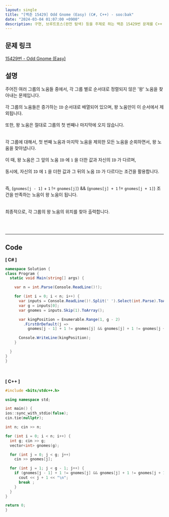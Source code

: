 ```yaml
---
layout: single
title: "[백준 15429] Odd Gnome (Easy) (C#, C++) - soo:bak"
date: "2024-03-04 01:07:00 +0900"
description: 구현, 브루트포스(완전 탐색) 등을 주제로 하는 백준 15429번 문제를 C++ C# 으로 풀이 및 해설
---
```


## 문제 링크
  [15429번 - Odd Gnome (Easy)](https://www.acmicpc.net/problem/15429)

## 설명
주어진 여러 그룹의 노움들 중에서, 각 그룹 별로 순서대로 정렬되지 않은 '왕' 노움을 찾아내는 문제입니다.<br>
<br>
각 그룹의 노움들은 증가하는 `ID` 순서대로 배열되어 있으며, 왕 노움만이 이 순서에서 제외됩니다.<br>
<br>
또한, 왕 노움은 절대로 그룹의 첫 번째나 마지막에 오지 않습니다.<br>
<br>
<br>
각 그룹에 대해서, 첫 번째 노움과 마지막 노움을 제외한 모든 노움을 순회하면서, 왕 노움을 찾아냅니다.<br>
<br>
이 때, 왕 노움은 그 앞의 노움 `ID` 에 `1` 을 더한 값과 자신의 `ID` 가 다르며,<br>
<br>
동시에, 자신의 `ID` 에 `1` 을 더한 값과 그 뒤의 노움 `ID` 가 다르다는 조건을 활용합니다.<br>
<br>
<br>
즉, (`gnomes[j - 1]` + `1` != `gnomes[j]`) && (`gnomes[j] + 1` != `gnomes[j + 1]`) 조건을 만족하는 노움이 왕 노움이 됩니다.<br>
<br>
<br>
최종적으로, 각 그룹의 왕 노움의 위치를 찾아 출력합니다.<br>

<br>
<br>

- - -

## Code
<b>[ C# ] </b>
<br>

  ```c#
namespace Solution {
  class Program {
    static void Main(string[] args) {

      var n = int.Parse(Console.ReadLine()!);

      for (int i = 0; i < n; i++) {
        var inputs = Console.ReadLine()!.Split(' ').Select(int.Parse).ToArray();
        var g = inputs[0];
        var gnomes = inputs.Skip(1).ToArray();

        var kingPosition = Enumerable.Range(1, g - 2)
          .FirstOrDefault(j =>
            gnomes[j - 1] + 1 != gnomes[j] && gnomes[j] + 1 != gnomes[j + 1]) + 1;

        Console.WriteLine(kingPosition);
      }

    }
  }
}
  ```
<br><br>
<b>[ C++ ] </b>
<br>

  ```c++
#include <bits/stdc++.h>

using namespace std;

int main() {
  ios::sync_with_stdio(false);
  cin.tie(nullptr);

  int n; cin >> n;

  for (int i = 0; i < n; i++) {
    int g; cin >> g;
    vector<int> gnomes(g);

    for (int j = 0; j < g; j++)
      cin >> gnomes[j];

    for (int j = 1; j < g - 1; j++) {
      if (gnomes[j - 1] + 1 != gnomes[j] && gnomes[j] + 1 != gnomes[j + 1]) {
        cout << j + 1 << "\n";
        break ;
      }
    }
  }

  return 0;
}
  ```
